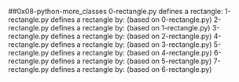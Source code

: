 ##0x08-python-more_classes
0-rectangle.py defines a rectangle:
1-rectangle.py defines a rectangle by: (based on 0-rectangle.py)
2-rectangle.py defines a rectangle by: (based on 1-rectangle.py)
3-rectangle.py defines a rectangle by: (based on 2-rectangle.py)
4-rectangle.py defines a rectangle by: (based on 3-rectangle.py)
5-rectangle.py defines a rectangle by: (based on 4-rectangle.py)
6-rectangle.py defines a rectangle by: (based on 5-rectangle.py)
7-rectangle.py defines a rectangle by: (based on 6-rectangle.py)
